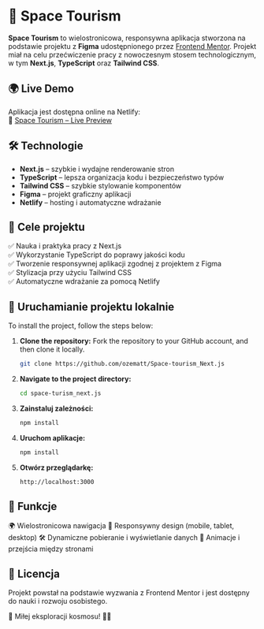 # 🚀 Space Tourism  

**Space Tourism** to wielostronicowa, responsywna aplikacja stworzona na podstawie projektu z **Figma** udostępnionego przez [Frontend Mentor](https://www.frontendmentor.io/). Projekt miał na celu przećwiczenie pracy z nowoczesnym stosem technologicznym, w tym **Next.js**, **TypeScript** oraz **Tailwind CSS**.  

## 🌍 Live Demo  
Aplikacja jest dostępna online na Netlify:  
🔗 [Space Tourism – Live Preview]((https://space-tourism-next-js.netlify.app/))  


## 🛠️ Technologie  
- **Next.js** – szybkie i wydajne renderowanie stron  
- **TypeScript** – lepsza organizacja kodu i bezpieczeństwo typów  
- **Tailwind CSS** – szybkie stylowanie komponentów  
- **Figma** – projekt graficzny aplikacji  
- **Netlify** – hosting i automatyczne wdrażanie  

## 🎯 Cele projektu  
✅ Nauka i praktyka pracy z Next.js  
✅ Wykorzystanie TypeScript do poprawy jakości kodu  
✅ Tworzenie responsywnej aplikacji zgodnej z projektem z Figma  
✅ Stylizacja przy użyciu Tailwind CSS  
✅ Automatyczne wdrażanie za pomocą Netlify  

## 📂 Uruchamianie projektu lokalnie 

To install the project, follow the steps below:

1. **Clone the repository:**
   Fork the repository to your GitHub account, and then clone it locally.
   ```sh
   git clone https://github.com/ozematt/Space-tourism_Next.js
   ```
   
2. **Navigate to the project directory:**
   ```sh
   cd space-turism_next.js
   ```
   
3. **Zainstaluj zależności:**
    ```sh
   npm install
   ```
4. **Uruchom aplikacje:**
    ```sh
   npm install
   ```
4. **Otwórz przeglądarkę:**
    ```sh
   http://localhost:3000
   ```

## 📌 Funkcje

🌍 Wielostronicowa nawigacja
📱 Responsywny design (mobile, tablet, desktop)
🛠 Dynamiczne pobieranie i wyświetlanie danych
🎨 Animacje i przejścia między stronami


## 📜 Licencja

Projekt powstał na podstawie wyzwania z Frontend Mentor i jest dostępny do nauki i rozwoju osobistego.

📌 Miłej eksploracji kosmosu! 🚀🌌


